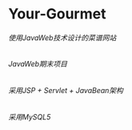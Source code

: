 # Your-Gourmet
###### 使用JavaWeb技术设计的菜谱网站
###### JavaWeb期末项目
###### 采用JSP + Servlet + JavaBean架构
###### 采用MySQL5
